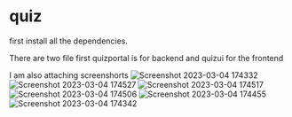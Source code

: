 # quiz

first install all the dependencies.

There are two file first quizportal is for backend and quizui for the frontend 

I am also attaching screenshorts
![Screenshot 2023-03-04 174332](https://user-images.githubusercontent.com/53552258/222903340-fed1356d-bd17-498a-b841-f07ebc1d8b51.png)
![Screenshot 2023-03-04 174527](https://user-images.githubusercontent.com/53552258/222903343-2e02f76f-80c4-428f-8f30-c8e379c9ff3d.png)
![Screenshot 2023-03-04 174517](https://user-images.githubusercontent.com/53552258/222903345-6352d139-03a0-4ece-8db7-da3c2bcc1f3a.png)
![Screenshot 2023-03-04 174506](https://user-images.githubusercontent.com/53552258/222903346-24f67bea-b989-452a-8c2e-eb2fde6a8dec.png)
![Screenshot 2023-03-04 174455](https://user-images.githubusercontent.com/53552258/222903347-c4bee98f-072a-4941-9ec1-7a9bcb7dd3db.png)
![Screenshot 2023-03-04 174342](https://user-images.githubusercontent.com/53552258/222903348-eb014712-df82-4ba7-b1cb-b19caecb9c9b.png)
